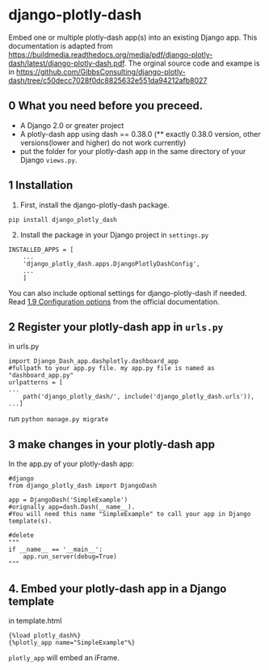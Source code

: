 # django-plotly-dash 

Embed one or multiple plotly-dash app(s) into an existing Django app. This documentation is adapted from <https://buildmedia.readthedocs.org/media/pdf/django-plotly-dash/latest/django-plotly-dash.pdf>. 
The orginal source code and exampe is in <https://github.com/GibbsConsulting/django-plotly-dash/tree/c50decc7028f0dc8825632e551da94212afb8027>  

## 0 What you need before you preceed.


*  A Django 2.0 or greater project
*  A plotly-dash app using dash == 0.38.0 (** exactly 0.38.0 version, other versions(lower and higher) do not work currently)
* put the folder for your plotly-dash app in the same directory of your Django `views.py`.
## 1 Installation
1. First, install the django-plotly-dash package.
```
pip install django_plotly_dash
```
2. Install the package in your Django project in `settings.py`
```
INSTALLED_APPS = [
    ...
    'django_plotly_dash.apps.DjangoPlotlyDashConfig',
    ...
    ]
```
You can also include optional settings for django-plotly-dash if needed. Read [1.9 Configuration options](https://buildmedia.readthedocs.org/media/pdf/django-plotly-dash/latest/django-plotly-dash.pdf) from the official documentation.

## 2 Register your plotly-dash app in `urls.py`
in urls.py
```
import Django_Dash_app.dashplotly.dashboard_app
#fullpath to your app.py file. my app.py file is named as "dashboard_app.py"
urlpatterns = [
...
    path('django_plotly_dash/', include('django_plotly_dash.urls')),
...]
```
run `python manage.py migrate`

## 3 make changes in your plotly-dash app
In the app.py of your plotly-dash app:
```
#django
from django_plotly_dash import DjangoDash

app = DjangoDash('SimpleExample') 
#orignally app=dash.Dash(__name__). 
#You will need this name "SimpleExample" to call your app in Django template(s).

#delete
"""
if __name__ == '__main__':
    app.run_server(debug=True)
"""
```
## 4. Embed your plotly-dash app in a Django template
in template.html
```
{%load plotly_dash%}
{%plotly_app name="SimpleExample"%}
```
`plotly_app` will embed an iFrame.


